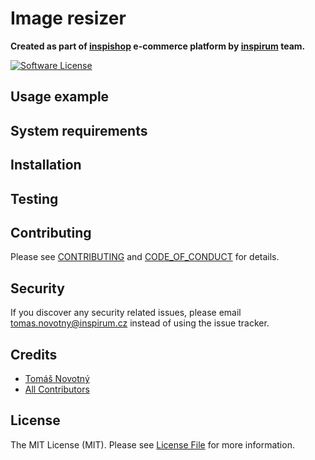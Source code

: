 # Image resizer

**Created as part of [inspishop][link-inspishop] e-commerce platform by [inspirum][link-inspirum] team.**

[![Software License][ico-license]][link-licence]

## Usage example

## System requirements


## Installation


## Testing


## Contributing

Please see [CONTRIBUTING][link-contributing] and [CODE_OF_CONDUCT][link-code-of-conduct] for details.


## Security

If you discover any security related issues, please email tomas.novotny@inspirum.cz instead of using the issue tracker.


## Credits

- [Tomáš Novotný](https://github.com/tomas-novotny)
- [All Contributors][link-contributors]


## License

The MIT License (MIT). Please see [License File][link-licence] for more information.


[ico-license]:              https://img.shields.io/github/license/inspirum/image-resizer-go.svg?style=flat-square&colorB=blue
[ico-travis]:               https://img.shields.io/travis/inspirum/image-resizer-go/master.svg?branch=master&style=flat-square

[link-author]:              https://github.com/inspirum
[link-contributors]:        https://github.com/inspirum/image-resizer-go/contributors
[link-licence]:             ./LICENSE.md
[link-changelog]:           ./CHANGELOG.md
[link-contributing]:        ./docs/CONTRIBUTING.md
[link-code-of-conduct]:     ./docs/CODE_OF_CONDUCT.md
[link-travis]:              https://travis-ci.org/inspirum/image-resizer-go
[link-inspishop]:           https://www.inspishop.cz/
[link-inspirum]:            https://www.inspirum.cz/
